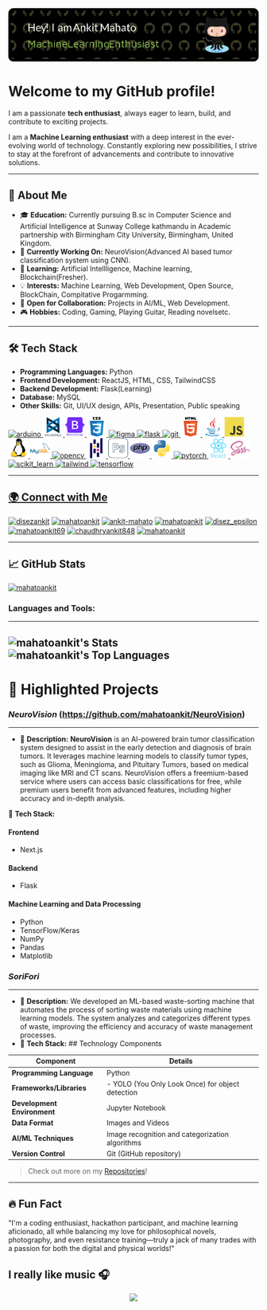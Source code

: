 <img src="https://github.com/mahatoankit/mahatoankit/blob/main/github-header-image.png?raw=true">

# Welcome to my GitHub profile!

I am a passionate **tech enthusiast**, always eager to learn, build, and contribute to exciting projects.

I am a **Machine Learning enthusiast** with a deep interest in the ever-evolving world of technology. Constantly exploring new possibilities, I strive to stay at the forefront of advancements and contribute to innovative solutions.

---

## 🌟 About Me

- 🎓 **Education:** Currently pursuing B.sc in Computer Science and Artificial Intelligence at Sunway College kathmandu in Academic partnership with Birmingham City University, Birmingham, United Kingdom.
- 🔭 **Currently Working On:** NeuroVision(Advanced AI based tumor classification system using CNN).
- 🌱 **Learning:** Artificial Intellligence, Machine learning, Blockchain(Fresher).
- 💡 **Interests:** Machine Learning, Web Development, Open Source, BlockChain, Compitative Progarmming.
- 🤝 **Open for Collaboration:** Projects in AI/ML, Web Development.
- 🎮 **Hobbies:** Coding, Gaming, Playing Guitar, Reading novelsetc.

---

## 🛠️ Tech Stack

- **Programming Languages:** Python
- **Frontend Development:** ReactJS, HTML, CSS, TailwindCSS
- **Backend Development:** Flask(Learning)
- **Database:** MySQL
- **Other Skills:** Git, UI/UX design, APIs, Presentation, Public speaking

<p align="left"> <a href="https://www.arduino.cc/" target="_blank" rel="noreferrer"> <img src="https://cdn.worldvectorlogo.com/logos/arduino-1.svg" alt="arduino" width="40" height="40"/> </a> <a href="https://backbonejs.org" target="_blank" rel="noreferrer"> <img src="https://raw.githubusercontent.com/devicons/devicon/master/icons/backbonejs/backbonejs-original-wordmark.svg" alt="backbonejs" width="40" height="40"/> </a> <a href="https://getbootstrap.com" target="_blank" rel="noreferrer"> <img src="https://raw.githubusercontent.com/devicons/devicon/master/icons/bootstrap/bootstrap-plain-wordmark.svg" alt="bootstrap" width="40" height="40"/> </a> <a href="https://www.w3schools.com/css/" target="_blank" rel="noreferrer"> <img src="https://raw.githubusercontent.com/devicons/devicon/master/icons/css3/css3-original-wordmark.svg" alt="css3" width="40" height="40"/> </a> <a href="https://www.figma.com/" target="_blank" rel="noreferrer"> <img src="https://www.vectorlogo.zone/logos/figma/figma-icon.svg" alt="figma" width="40" height="40"/> </a> <a href="https://flask.palletsprojects.com/" target="_blank" rel="noreferrer"> <img src="https://www.vectorlogo.zone/logos/pocoo_flask/pocoo_flask-icon.svg" alt="flask" width="40" height="40"/> </a> <a href="https://git-scm.com/" target="_blank" rel="noreferrer"> <img src="https://www.vectorlogo.zone/logos/git-scm/git-scm-icon.svg" alt="git" width="40" height="40"/> </a> <a href="https://www.w3.org/html/" target="_blank" rel="noreferrer"> <img src="https://raw.githubusercontent.com/devicons/devicon/master/icons/html5/html5-original-wordmark.svg" alt="html5" width="40" height="40"/> </a> <a href="https://www.java.com" target="_blank" rel="noreferrer"> <img src="https://raw.githubusercontent.com/devicons/devicon/master/icons/java/java-original.svg" alt="java" width="40" height="40"/> </a> <a href="https://developer.mozilla.org/en-US/docs/Web/JavaScript" target="_blank" rel="noreferrer"> <img src="https://raw.githubusercontent.com/devicons/devicon/master/icons/javascript/javascript-original.svg" alt="javascript" width="40" height="40"/> </a> <a href="https://www.linux.org/" target="_blank" rel="noreferrer"> <img src="https://raw.githubusercontent.com/devicons/devicon/master/icons/linux/linux-original.svg" alt="linux" width="40" height="40"/> </a> <a href="https://www.mysql.com/" target="_blank" rel="noreferrer"> <img src="https://raw.githubusercontent.com/devicons/devicon/master/icons/mysql/mysql-original-wordmark.svg" alt="mysql" width="40" height="40"/> </a> <a href="https://opencv.org/" target="_blank" rel="noreferrer"> <img src="https://www.vectorlogo.zone/logos/opencv/opencv-icon.svg" alt="opencv" width="40" height="40"/> </a> <a href="https://pandas.pydata.org/" target="_blank" rel="noreferrer"> <img src="https://raw.githubusercontent.com/devicons/devicon/2ae2a900d2f041da66e950e4d48052658d850630/icons/pandas/pandas-original.svg" alt="pandas" width="40" height="40"/> </a> <a href="https://www.photoshop.com/en" target="_blank" rel="noreferrer"> <img src="https://raw.githubusercontent.com/devicons/devicon/master/icons/photoshop/photoshop-line.svg" alt="photoshop" width="40" height="40"/> </a> <a href="https://www.php.net" target="_blank" rel="noreferrer"> <img src="https://raw.githubusercontent.com/devicons/devicon/master/icons/php/php-original.svg" alt="php" width="40" height="40"/> </a> <a href="https://www.python.org" target="_blank" rel="noreferrer"> <img src="https://raw.githubusercontent.com/devicons/devicon/master/icons/python/python-original.svg" alt="python" width="40" height="40"/> </a> <a href="https://pytorch.org/" target="_blank" rel="noreferrer"> <img src="https://www.vectorlogo.zone/logos/pytorch/pytorch-icon.svg" alt="pytorch" width="40" height="40"/> </a> <a href="https://reactjs.org/" target="_blank" rel="noreferrer"> <img src="https://raw.githubusercontent.com/devicons/devicon/master/icons/react/react-original-wordmark.svg" alt="react" width="40" height="40"/> </a> <a href="https://sass-lang.com" target="_blank" rel="noreferrer"> <img src="https://raw.githubusercontent.com/devicons/devicon/master/icons/sass/sass-original.svg" alt="sass" width="40" height="40"/> </a> <a href="https://scikit-learn.org/" target="_blank" rel="noreferrer"> <img src="https://upload.wikimedia.org/wikipedia/commons/0/05/Scikit_learn_logo_small.svg" alt="scikit_learn" width="40" height="40"/> </a> <a href="https://tailwindcss.com/" target="_blank" rel="noreferrer"> <img src="https://www.vectorlogo.zone/logos/tailwindcss/tailwindcss-icon.svg" alt="tailwind" width="40" height="40"/> </a> <a href="https://www.tensorflow.org" target="_blank" rel="noreferrer"> <img src="https://www.vectorlogo.zone/logos/tensorflow/tensorflow-icon.svg" alt="tensorflow" width="40" height="40"/> </a> <a href="https://www.adobe.com/products/xd.html" target="_blank" rel="noreferrer">

---

## 🌍 Connect with Me
<p align="left">
<a href="https://twitter.com/disezankit" target="blank"><img align="center" src="https://raw.githubusercontent.com/rahuldkjain/github-profile-readme-generator/master/src/images/icons/Social/twitter.svg" alt="disezankit" height="30" width="40" /></a>
<a href="https://linkedin.com/in/mahatoankit" target="blank"><img align="center" src="https://raw.githubusercontent.com/rahuldkjain/github-profile-readme-generator/master/src/images/icons/Social/linked-in-alt.svg" alt="mahatoankit" height="30" width="40" /></a>
<a href="https://stackoverflow.com/users/ankit-mahato" target="blank"><img align="center" src="https://raw.githubusercontent.com/rahuldkjain/github-profile-readme-generator/master/src/images/icons/Social/stack-overflow.svg" alt="ankit-mahato" height="30" width="40" /></a>
<a href="https://kaggle.com/mahatoankit" target="blank"><img align="center" src="https://raw.githubusercontent.com/rahuldkjain/github-profile-readme-generator/master/src/images/icons/Social/kaggle.svg" alt="mahatoankit" height="30" width="40" /></a>
<a href="https://instagram.com/disez_epsilon" target="blank"><img align="center" src="https://raw.githubusercontent.com/rahuldkjain/github-profile-readme-generator/master/src/images/icons/Social/instagram.svg" alt="disez_epsilon" height="30" width="40" /></a>
<a href="https://www.codechef.com/users/mahatoankit69" target="blank"><img align="center" src="https://cdn.jsdelivr.net/npm/simple-icons@3.1.0/icons/codechef.svg" alt="mahatoankit69" height="30" width="40" /></a>
<a href="https://www.hackerrank.com/chaudhryankit848" target="blank"><img align="center" src="https://raw.githubusercontent.com/rahuldkjain/github-profile-readme-generator/master/src/images/icons/Social/hackerrank.svg" alt="chaudhryankit848" height="30" width="40" /></a>
<a href="https://www.leetcode.com/mahatoankit" target="blank"><img align="center" src="https://raw.githubusercontent.com/rahuldkjain/github-profile-readme-generator/master/src/images/icons/Social/leet-code.svg" alt="mahatoankit" height="30" width="40" /></a>
</p>


---

## 📈 GitHub Stats

<p align="left"> <a href="https://github.com/ryo-ma/github-profile-trophy"><img src="https://github-profile-trophy.vercel.app/?username=mahatoankit" alt="mahatoankit" /></a> </p>
<h3 align="left">Languages and Tools:</h3>

---
![mahatoankit's Stats](https://github-readme-stats.vercel.app/api?username=mahatoankit&theme=dark&show_icons=true&hide_border=true&count_private=true)
![mahatoankit's Top Languages](https://github-readme-stats.vercel.app/api/top-langs/?username=mahatoankit&theme=dark&show_icons=true&hide_border=true&layout=compact)
---

## <h1>🔖 Highlighted Projects</h1>

### *NeuroVision* (https://github.com/mahatoankit/NeuroVision)
---
- 🔗 **Description:** **NeuroVision** is an AI-powered brain tumor classification system designed to assist in the early detection and diagnosis of brain tumors. It leverages machine learning models to classify tumor types, such as Glioma, Meningioma, and Pituitary Tumors, based on medical imaging like MRI and CT scans. NeuroVision offers a freemium-based service where users can access basic classifications for free, while premium users benefit from advanced features, including higher accuracy and in-depth analysis.
  
🚀 **Tech Stack:**
#### Frontend
- Next.js

#### Backend
- Flask

#### Machine Learning and Data Processing
- Python
- TensorFlow/Keras
- NumPy
- Pandas
- Matplotlib

### *SoriFori*
---
- 🔗 **Description:** We developed an ML-based waste-sorting machine that automates the process of sorting waste materials using machine learning models. The system analyzes and categorizes different types of waste, improving the efficiency and accuracy of waste management processes.
- 🚀 **Tech Stack:** ## Technology Components

| **Component**              | **Details**                                                    |
|----------------------------|----------------------------------------------------------------|
| **Programming Language**   | Python                                                         |
| **Frameworks/Libraries**   | - YOLO (You Only Look Once) for object detection               |
| **Development Environment**| Jupyter Notebook                                               |
| **Data Format**            | Images and Videos                                              |
| **AI/ML Techniques**       | Image recognition and categorization algorithms                |
| **Version Control**        | Git (GitHub repository)                                        |

> Check out more on my [Repositories](https://github.com/yourusername?tab=repositories)!

---

## 🔥 Fun Fact

"I'm a coding enthusiast, hackathon participant, and machine learning aficionado, all while balancing my love for philosophical novels, photography, and even resistance training—truly a jack of many trades with a passion for both the digital and physical worlds!"

## I really like music :headphones:


<p align="center">
  <a href="https://readme.andyruwruw.com/api/now-playing?open">
    <img src="https://raw.githubusercontent.com/andyruwruw/andyruwruw/master/example/now-playing.svg">
  </a>
</p>
